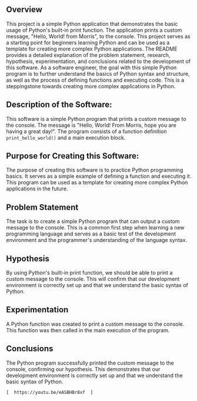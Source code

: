 
## Overview

This project is a simple Python application that demonstrates the basic usage of Python's built-in print function. The application prints a custom message, "Hello, World! from Morris", to the console. This project serves as a starting point for beginners learning Python and can be used as a template for creating more complex Python applications. The README provides a detailed explanation of the problem statement, research, hypothesis, experimentation, and conclusions related to the development of this software.
As a software engineer, the goal with this simple Python program is to further understand the basics of Python syntax and structure, as well as the process of defining functions and executing code. This is a steppingstone towards creating more complex applications in Python.

## Description of the Software:
This software is a simple Python program that prints a custom message to the console. The message is "Hello, World! From Morris, hope you are having a great day!". The program consists of a function definition `print_hello_world()` and a main execution block.

## Purpose for Creating this Software:
The purpose of creating this software is to practice Python programming basics. It serves as a simple example of defining a function and executing it. This program can be used as a template for creating more complex Python applications in the future.

## Problem Statement
The task is to create a simple Python program that can output a custom message to the console. This is a common first step when learning a new programming language and serves as a basic test of the development environment and the programmer's understanding of the language syntax.

## Hypothesis
By using Python's built-in print function, we should be able to print a custom message to the console. This will confirm that our development environment is correctly set up and that we understand the basic syntax of Python.

## Experimentation
A Python function was created to print a custom message to the console. This function was then called in the main execution of the program.

## Conclusions
The Python program successfully printed the custom message to the console, confirming our hypothesis. This demonstrates that our development environment is correctly set up and that we understand the basic syntax of Python.


``````
[  https://youtu.be/eASBHBr8xf  ]    
